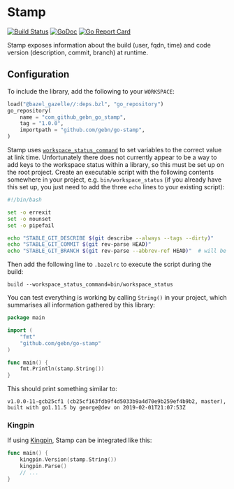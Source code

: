 # Stamp

[![Build Status](https://travis-ci.org/gebn/go-stamp.svg?branch=master)](https://travis-ci.org/gebn/go-stamp)
[![GoDoc](https://godoc.org/github.com/gebn/go-stamp?status.svg)](https://godoc.org/github.com/gebn/go-stamp)
[![Go Report Card](https://goreportcard.com/badge/github.com/gebn/go-stamp)](https://goreportcard.com/report/github.com/gebn/go-stamp)

Stamp exposes information about the build (user, fqdn, time) and code version (description, commit, branch) at runtime.

## Configuration

To include the library, add the following to your `WORKSPACE`:

```python
load("@bazel_gazelle//:deps.bzl", "go_repository")
go_repository(
    name = "com_github_gebn_go_stamp",
    tag = "1.0.0",
    importpath = "github.com/gebn/go-stamp",
)
```

Stamp uses [`workspace_status_command`](https://docs.bazel.build/versions/master/user-manual.html#flag--workspace_status_command) to set variables to the correct value at link time.
Unfortunately there does not currently appear to be a way to add keys to the workspace status within a library, so this must be set up on the root project.
Create an executable script with the following contents somewhere in your project, e.g. `bin/workspace_status` (if you already have this set up, you just need to add the three `echo` lines to your existing script):

```bash
#!/bin/bash

set -o errexit
set -o nounset
set -o pipefail

echo "STABLE_GIT_DESCRIBE $(git describe --always --tags --dirty)"
echo "STABLE_GIT_COMMIT $(git rev-parse HEAD)"
echo "STABLE_GIT_BRANCH $(git rev-parse --abbrev-ref HEAD)"  # will be HEAD in detached HEAD state
```

Then add the following line to `.bazelrc` to execute the script during the build:

    build --workspace_status_command=bin/workspace_status

You can test everything is working by calling `String()` in your project, which summarises all information gathered by this library:

```go
package main

import (
    "fmt"
    "github.com/gebn/go-stamp"
)

func main() {
    fmt.Println(stamp.String())
}
```

This should print something similar to:

    v1.0.0-11-gcb25cf1 (cb25cf163fdb9f4d5033b9a4d70e9b259ef4b9b2, master), built with go1.11.5 by george@dev on 2019-02-01T21:07:53Z

### Kingpin

If using [Kingpin](https://github.com/alecthomas/kingpin), Stamp can be integrated like this:

```go
func main() {
    kingpin.Version(stamp.String())
    kingpin.Parse()
    // ...
}
```
